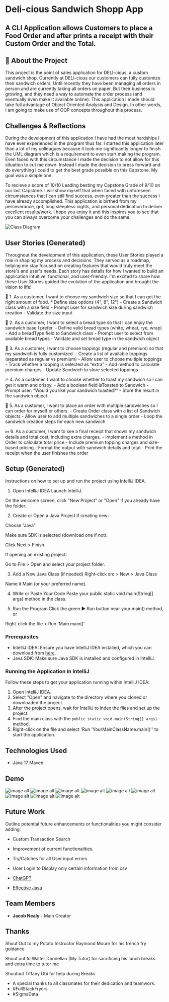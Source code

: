 # Deli-cious Sandwich Shopp App

## A CLI Application allows Customers to place a Food Order and after prints a receipt with their Custom Order and the Total.

## 🥪 About the Project
This project is the point of sales application for DELI-cious, a custom sandwich shop. 
Currently at DELI-cious our customers can fully customize their sandwich orders.
Until recently they have been managing all orders in person and are currently taking all orders on paper.
But their business is growing, and they need a way to automate the order process (and eventually even make it available online).
This application I made should take full advantage of Object Oriented Analysis and Design.
In other words, I am going to make use of OOP concepts throughout this process.

 ## Challenges & Reflections
 During the development of this application I have had the most hardships I have ever experienced in the program thus far. I started this application later than a lot of my colleagues
 because it took me significantly longer to finish the UML diagram which is a requirement to even start making the program. Even faced with this circumstance I made the decision to not allow for this situation to cut me down. 
 Instead I made the decision to press forward and do everything I could to get the best grade possible on this Capstone. My goal was a simple one. 
 
 To recieve a score of 10/10 Leading besting my Capstone Grade of 9/10 on our last Capstone.
 I will show myself that when faced with unforeseen circumstances that I can still find success, even greater than the success I have already accomplished.
 This application is birthed from my perseverance, grit, long sleepless nights, and personal dedication to deliver excellent results/work.
 I hope you enjoy it and this inspires you to see that you can always overcome your challenges and do the same.
 
![Class Diagram](C:\Users\jacob\Desktop\pluralsight\capstones\FinancialTracker)

## User Stories (Generated)
Throughout the development of this application, these User Stories played a role in shaping my process and decisions. 
They served as a roadmap, helping me stay focused on creating features that would truly meet the store's and user's needs. 
Each story has details for how I wanted to build an application intuitive, functional, and user-friendly. 
I'm excited to share how these User Stories guided the evolution of the application and brought the vision to life!

🥪 1. As a customer, I want to choose my sandwich size so that I can get the right amount of food.
      * Define size options (4", 8", 12")
      - Create a Sandwich class with a size field
      - Prompt user for sandwich size during sandwich creation
      - Validate the size input

🍞 2. As a customer, I want to select a bread type so that I can enjoy the sandwich base I prefer.
      - Define valid bread types (white, wheat, rye, wrap)
      - Add a breadType field to Sandwich class
      - Prompt user to select from available bread types
      - Validate and set bread type in the sandwich object

🧀 3. As a customer, I want to choose toppings (regular and premium) so that my sandwich is fully customized.
      -  Create a list of available toppings (separated as regular vs premium)
      - Allow user to choose multiple toppings
      - Track whether a topping is selected as “extra”
      - Add method to calculate premium charges
      - Update Sandwich to store selected toppings
      
🔥 4. As a customer, I want to choose whether to toast my sandwich so I can get it warm and crispy.
      - Add a boolean field isToasted to Sandwich
      - Prompt user: “Would you like your sandwich toasted?”
      - Store the result in the sandwich object
    
🧾 5. As a customer, I want to place an order with multiple sandwiches so I can order for myself or others.
      - Create Order class with a list of Sandwich objects
      - Allow user to add multiple sandwiches to a single order
      - Loop the sandwich creation steps for each new sandwich
      
💵 6. As a customer, I want to see a final receipt that shows my sandwich details and total cost, including extra charges.
      - Implement a method in Order to calculate total price
      - Include premium topping charges and size-based pricing
      - Format the output with sandwich details and total
      - Print the receipt when the user finishes the order


## Setup (Generated)
Instructions on how to set up and run the project using IntelliJ IDEA.

1. Open IntelliJ IDEA
   Launch IntelliJ.

On the welcome screen, click "New Project" or "Open" if you already have the folder.

2. Create or Open a Java Project
   If creating new:

Choose "Java".

Make sure SDK is selected (download one if not).

Click Next > Finish.

If opening an existing project:

Go to File > Open and select your project folder.

3. Add a New Java Class (if needed)
   Right-click src > New > Java Class

Name it Main (or your preferred name).

4. Write or Paste Your Code
   Paste your public static void main(String[] args) method in the class.

5. Run the Program
   Click the green ▶ Run button near your main() method, or

Right-click the file > Run 'Main.main()'

### Prerequisites
- IntelliJ IDEA: Ensure you have IntelliJ IDEA installed, which you can download from [here](https://www.jetbrains.com/idea/download/).
- Java SDK: Make sure Java SDK is installed and configured in IntelliJ.

### Running the Application in IntelliJ

Follow these steps to get your application running within IntelliJ IDEA:

1. Open IntelliJ IDEA.
2. Select "Open" and navigate to the directory where you cloned or downloaded the project.
3. After the project opens, wait for IntelliJ to index the files and set up the project.
4. Find the main class with the `public static void main(String[] args)` method.
5. Right-click on the file and select 'Run 'YourMainClassName.main()'' to start the application.

## Technologies Used

- Java 17 Maven.

## Demo

![image alt](https://github.com/Jacob-J-Nealy/FinancialTracker/blob/master/Screenshot%202025-05-02%20045201.png)
![image alt](https://github.com/Jacob-J-Nealy/FinancialTracker/blob/master/Screenshot%202025-05-02%20045033.png)
![image alt](https://github.com/Jacob-J-Nealy/FinancialTracker/blob/master/Screenshot%202025-05-02%20044618.png)
![image alt](https://github.com/Jacob-J-Nealy/FinancialTracker/blob/master/Screenshot%202025-05-02%20045308.png)
![image alt](https://github.com/Jacob-J-Nealy/FinancialTracker/blob/master/Screenshot%202025-05-02%20045455.png)
![image alt](https://github.com/Jacob-J-Nealy/FinancialTracker/blob/master/Screenshot%202025-05-02%20045622.png)
![image alt](https://github.com/Jacob-J-Nealy/FinancialTracker/blob/master/Screenshot%202025-05-02%20050019.png)
![image alt](https://github.com/Jacob-J-Nealy/FinancialTracker/blob/master/Screenshot%202025-05-02%20050105.png)
![image alt](https://github.com/Jacob-J-Nealy/FinancialTracker/blob/master/Screenshot%202025-05-02%20050122.png)
## Future Work

Outline potential future enhancements or functionalities you might consider adding:

- Custom Transaction Search
- Improvement of current functionalities.
- Try/Catches for all User input errors
- User Login to Display only certain information from csv


- [ChatGPT](https://chatgpt.com/)
- [Effective Java](https://www.example.com)

## Team Members

- **Jacob Nealy** - Main Creator

## Thanks

Shout Out to my Potato Instructor Raymond Mourn for his french fry guidance

Shout out to Walter Donnellan (My Tutor) for sacrificing his lunch breaks and extra time to tutor me

Shoutout Tiffany Obi for help during Breaks

- A special thanks to all classmates for their dedication and teamwork.
- #FullStackFryers
- #SigmaData
